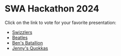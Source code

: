 # SWA Hackathon 2024

Click on the link to vote for your favorite presentation:

<ul>
<li>
<a href="sms:223333?&body=994143">Swizzlers</a>
</li>
<li>
<a href="sms:223333?&body=994144">Beatles</a>
</li>
<li>
<a href="sms:223333?&body=994145">Ben's Batallion</a>
</li>
<li>
<a href="sms:223333?&body=994146">Jenny's Quokkas</a>
</li>
</ul>
